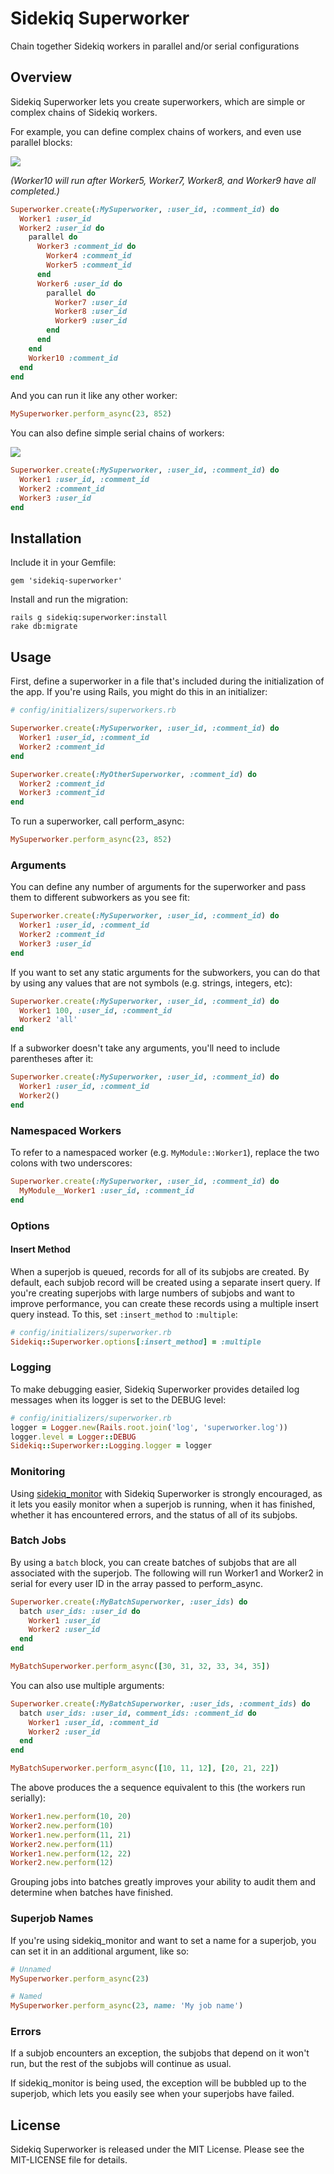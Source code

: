 Sidekiq Superworker
===================
Chain together Sidekiq workers in parallel and/or serial configurations

Overview
--------

Sidekiq Superworker lets you create superworkers, which are simple or complex chains of Sidekiq workers.

For example, you can define complex chains of workers, and even use parallel blocks:

[![](https://raw.github.com/socialpandas/sidekiq-superworker/master/doc/diagram-complex.png)](https://raw.github.com/socialpandas/sidekiq-superworker/master/doc/diagram-complex.png)

*(Worker10 will run after Worker5, Worker7, Worker8, and Worker9 have all completed.)*

```ruby
Superworker.create(:MySuperworker, :user_id, :comment_id) do
  Worker1 :user_id
  Worker2 :user_id do
    parallel do
      Worker3 :comment_id do
        Worker4 :comment_id
        Worker5 :comment_id
      end
      Worker6 :user_id do
        parallel do
          Worker7 :user_id
          Worker8 :user_id
          Worker9 :user_id
        end
      end
    end
    Worker10 :comment_id
  end
end
```

And you can run it like any other worker:

```ruby
MySuperworker.perform_async(23, 852)
```

You can also define simple serial chains of workers:

[![](https://raw.github.com/socialpandas/sidekiq-superworker/master/doc/diagram-simple.png)](https://raw.github.com/socialpandas/sidekiq-superworker/master/doc/diagram-simple.png)

```ruby
Superworker.create(:MySuperworker, :user_id, :comment_id) do
  Worker1 :user_id, :comment_id
  Worker2 :comment_id
  Worker3 :user_id
end
```

Installation
------------

Include it in your Gemfile:

    gem 'sidekiq-superworker'

Install and run the migration:

    rails g sidekiq:superworker:install
    rake db:migrate

Usage
-----

First, define a superworker in a file that's included during the initialization of the app. If you're using Rails, you might do this in an initializer:

```ruby
# config/initializers/superworkers.rb

Superworker.create(:MySuperworker, :user_id, :comment_id) do
  Worker1 :user_id, :comment_id
  Worker2 :comment_id
end

Superworker.create(:MyOtherSuperworker, :comment_id) do
  Worker2 :comment_id
  Worker3 :comment_id
end
```

To run a superworker, call perform_async:

```ruby
MySuperworker.perform_async(23, 852)
```

### Arguments

You can define any number of arguments for the superworker and pass them to different subworkers as you see fit:

```ruby
Superworker.create(:MySuperworker, :user_id, :comment_id) do
  Worker1 :user_id, :comment_id
  Worker2 :comment_id
  Worker3 :user_id
end
```

If you want to set any static arguments for the subworkers, you can do that by using any values that are not symbols (e.g. strings, integers, etc):

```ruby
Superworker.create(:MySuperworker, :user_id, :comment_id) do
  Worker1 100, :user_id, :comment_id
  Worker2 'all'
end
```

If a subworker doesn't take any arguments, you'll need to include parentheses after it:

```ruby
Superworker.create(:MySuperworker, :user_id, :comment_id) do
  Worker1 :user_id, :comment_id
  Worker2()
end
```

### Namespaced Workers

To refer to a namespaced worker (e.g. `MyModule::Worker1`), replace the two colons with two underscores:

```ruby
Superworker.create(:MySuperworker, :user_id, :comment_id) do
  MyModule__Worker1 :user_id, :comment_id
end
```

### Options

#### Insert Method

When a superjob is queued, records for all of its subjobs are created. By default, each subjob record will be created using a separate insert query. If you're creating superjobs with large numbers of subjobs and want to improve performance, you can create these records using a multiple insert query instead. To this, set `:insert_method` to `:multiple`:

```ruby
# config/initializers/superworker.rb
Sidekiq::Superworker.options[:insert_method] = :multiple
```

### Logging

To make debugging easier, Sidekiq Superworker provides detailed log messages when its logger is set to the DEBUG level:

```ruby
# config/initializers/superworker.rb
logger = Logger.new(Rails.root.join('log', 'superworker.log'))
logger.level = Logger::DEBUG
Sidekiq::Superworker::Logging.logger = logger
```

### Monitoring

Using [sidekiq_monitor](https://github.com/socialpandas/sidekiq_monitor) with Sidekiq Superworker is strongly encouraged, as it lets you easily monitor when a superjob is running, when it has finished, whether it has encountered errors, and the status of all of its subjobs.

### Batch Jobs

By using a `batch` block, you can create batches of subjobs that are all associated with the superjob. The following will run Worker1 and Worker2 in serial for every user ID in the array passed to perform_async.

```ruby
Superworker.create(:MyBatchSuperworker, :user_ids) do
  batch user_ids: :user_id do
    Worker1 :user_id
    Worker2 :user_id
  end
end

MyBatchSuperworker.perform_async([30, 31, 32, 33, 34, 35])
```

You can also use multiple arguments:

```ruby
Superworker.create(:MyBatchSuperworker, :user_ids, :comment_ids) do
  batch user_ids: :user_id, comment_ids: :comment_id do
    Worker1 :user_id, :comment_id
    Worker2 :user_id
  end
end

MyBatchSuperworker.perform_async([10, 11, 12], [20, 21, 22])
```

The above produces the a sequence equivalent to this (the workers run serially):

```ruby
Worker1.new.perform(10, 20)
Worker2.new.perform(10)
Worker1.new.perform(11, 21)
Worker2.new.perform(11)
Worker1.new.perform(12, 22)
Worker2.new.perform(12)
```

Grouping jobs into batches greatly improves your ability to audit them and determine when batches have finished.

### Superjob Names

If you're using sidekiq_monitor and want to set a name for a superjob, you can set it in an additional argument, like so:

```ruby
# Unnamed
MySuperworker.perform_async(23)

# Named
MySuperworker.perform_async(23, name: 'My job name')
```

### Errors

If a subjob encounters an exception, the subjobs that depend on it won't run, but the rest of the subjobs will continue as usual.

If sidekiq_monitor is being used, the exception will be bubbled up to the superjob, which lets you easily see when your superjobs have failed.

License
-------

Sidekiq Superworker is released under the MIT License. Please see the MIT-LICENSE file for details.
